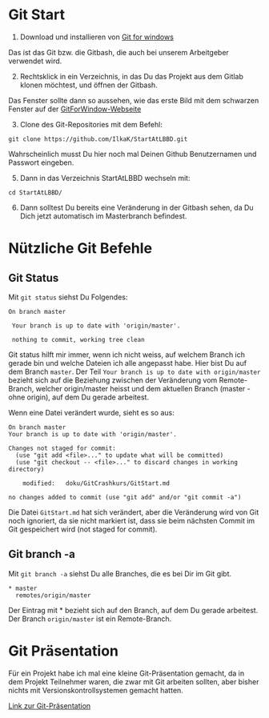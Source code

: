 # Git Start #

1. Download und installieren von [Git for windows](https://gitforwindows.org/)

Das ist das Git bzw. die Gitbash, die auch bei unserem Arbeitgeber verwendet wird.

2. Rechtsklick in ein Verzeichnis, in das Du das Projekt aus dem Gitlab klonen möchtest, und öffnen der Gitbash.

Das Fenster sollte dann so aussehen, wie das erste Bild mit dem schwarzen Fenster auf der [GitForWindow-Webseite](https://gitforwindows.org/)

3. Clone des Git-Repositories mit dem Befehl:

`git clone https://github.com/IlkaK/StartAtLBBD.git`

Wahrscheinlich musst Du hier noch mal Deinen Github Benutzernamen und Passwort eingeben.

5. Dann in das Verzeichnis StartAtLBBD wechseln mit:

`cd StartAtLBBD/`

6. Dann solltest Du bereits eine Veränderung in der Gitbash sehen, da Du Dich jetzt automatisch im Masterbranch befindest. 

# Nützliche Git Befehle #

## Git Status ## 

Mit `git status` siehst Du Folgendes:

```
On branch master

 Your branch is up to date with 'origin/master'.

 nothing to commit, working tree clean
 ```
Git status hilft mir immer, wenn ich nicht weiss, auf welchem Branch ich gerade bin und welche Dateien ich alle angepasst habe. Hier bist Du auf dem Branch `master`. Der Teil `Your branch is up to date with origin/master` bezieht sich auf die Beziehung zwischen der Veränderung vom Remote-Branch, welcher origin/master heisst und dem aktuellen Branch (master - ohne origin), auf dem Du gerade arbeitest.

Wenn eine Datei verändert wurde, sieht es so aus:

```
On branch master
Your branch is up to date with 'origin/master'.

Changes not staged for commit:
  (use "git add <file>..." to update what will be committed)
  (use "git checkout -- <file>..." to discard changes in working directory)

	modified:   doku/GitCrashkurs/GitStart.md

no changes added to commit (use "git add" and/or "git commit -a")
 ```

Die Datei `GitStart.md` hat sich verändert, aber die Veränderung wird von Git noch ignoriert, da sie nicht markiert ist, dass sie beim nächsten Commit im Git gespeichert wird (not staged for commit).

## Git branch -a ##
 
Mit `git branch -a` siehst Du alle Branches, die es bei Dir im Git gibt.

```
* master
  remotes/origin/master
```

Der Eintrag mit * bezieht sich auf den Branch, auf dem Du gerade arbeitest. Der Branch `origin/master` ist ein Remote-Branch. 


 # Git Präsentation #
 
Für ein Projekt habe ich mal eine kleine Git-Präsentation gemacht, da in dem Projekt Teilnehmer waren, die zwar mit Git arbeiten sollten, aber bisher nichts mit Versionskontrollsystemen gemacht hatten.

[Link zur Git-Präsentation](./git.pdf)
 